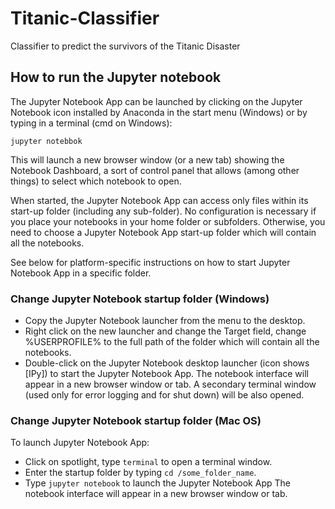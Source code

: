 # Titanic-Classifier
Classifier to predict the survivors of the Titanic Disaster

## How to run the Jupyter notebook

The Jupyter Notebook App can be launched by clicking on the Jupyter Notebook icon installed by Anaconda in the start menu (Windows) or by typing in a terminal (cmd on Windows):

```jupyter notebbok```

This will launch a new browser window (or a new tab) showing the Notebook Dashboard, a sort of control panel that allows (among other things) to select which notebook to open.

When started, the Jupyter Notebook App can access only files within its start-up folder (including any sub-folder). No configuration is necessary if you place your notebooks in your home folder or subfolders. Otherwise, you need to choose a Jupyter Notebook App start-up folder which will contain all the notebooks.

See below for platform-specific instructions on how to start Jupyter Notebook App in a specific folder.

### Change Jupyter Notebook startup folder (Windows)

* Copy the Jupyter Notebook launcher from the menu to the desktop.
* Right click on the new launcher and change the Target field, change %USERPROFILE% to the full path of the folder which will contain all the notebooks.
* Double-click on the Jupyter Notebook desktop launcher (icon shows [IPy]) to start the Jupyter Notebook App. The notebook interface will appear in a new browser window or tab. A secondary terminal window (used only for error logging and for shut down) will be also opened.

### Change Jupyter Notebook startup folder (Mac OS)

To launch Jupyter Notebook App:

* Click on spotlight, type `terminal` to open a terminal window.
* Enter the startup folder by typing `cd /some_folder_name`.
* Type `jupyter notebook` to launch the Jupyter Notebook App The notebook interface will appear in a new browser window or tab.



